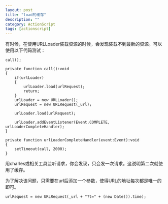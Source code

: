 ```yaml
---
layout: post
title: "load的缓存"
description: ""
category: ActionScript
tags: [actionscript]
---
```


有时候，在使用URLLoader装载资源的时候，会发现装载不到最新的资源。可以使用以下代码测试：

	call();
	
	private function call():void
	{
		if(urlLoader)
		{
			urlLoader.load(urlRequest); 
			return;
		}
		urlLoader = new URLLoader();                  
		urlRequest = new URLRequest(_url);  
		
		urlLoader.load(urlRequest);  
		
		urlLoader.addEventListener(Event.COMPLETE, urlLoaderCompleteHandler);
	}

	private function urlLoaderCompleteHandler(event:Event):void
	{
		setTimeout(call, 2000);
	}

用charles或相关工具监听请求，你会发现，只会发一次请求。这说明第二次就使用了缓存。

为了解决该问题，只需要在url后添加一个参数，使得URL的地址每次都是唯一的即可。

	urlRequest = new URLRequest(_url + "?t=" + (new Date()).time);  
	
